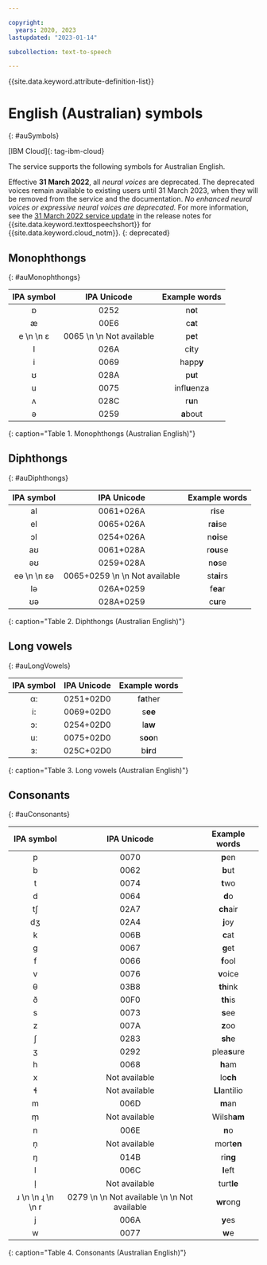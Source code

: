 ```yaml
---

copyright:
  years: 2020, 2023
lastupdated: "2023-01-14"

subcollection: text-to-speech

---
```


{{site.data.keyword.attribute-definition-list}}

# English (Australian) symbols
{: #auSymbols}

[IBM Cloud]{: tag-ibm-cloud}

The service supports the following symbols for Australian English.

Effective **31 March 2022**, all *neural voices* are deprecated. The deprecated voices remain available to existing users until 31 March 2023, when they will be removed from the service and the documentation. *No enhanced neural voices or expressive neural voices are deprecated.* For more information, see the [31 March 2022 service update](/docs/text-to-speech?topic=text-to-speech-release-notes#text-to-speech-31march2022) in the release notes for {{site.data.keyword.texttospeechshort}} for {{site.data.keyword.cloud_notm}}.
{: deprecated}

## Monophthongs
{: #auMonophthongs}

| IPA symbol | IPA Unicode | Example words |
|:----------:|:-----------:|:-------------:|
| &#594; | 0252 | n**o**t |
| &#230; | 00E6 | c**a**t |
| e  \n   \n &#603; | 0065  \n   \n Not available | p**e**t |
| I | 026A | c**i**ty |
| i | 0069 | happ**y** |
| &#650; | 028A | p**u**t |
| u | 0075 | infl**u**enza |
| &#652; | 028C | r**u**n |
| &#601; | 0259 | **a**bout |
{: caption="Table 1. Monophthongs (Australian English)"}

## Diphthongs
{: #auDiphthongs}

| IPA symbol | IPA Unicode | Example words |
|:----------:|:-----------:|:-------------:|
| aI | 0061+026A | r**i**se |
| eI | 0065+026A | r**ai**se |
| &#596;I | 0254+026A | n**oi**se |
| a&#650; | 0061+028A | r**ou**se |
| &#601;&#650; | 0259+028A | n**o**se |
| e&#601;  \n   \n &#603;&#601; | 0065+0259  \n   \n Not available | st**ai**rs |
| I&#601; | 026A+0259 | f**ea**r |
| &#650;&#601; | 028A+0259 | c**u**re |
{: caption="Table 2. Diphthongs (Australian English)"}

## Long vowels
{: #auLongVowels}

| IPA symbol | IPA Unicode | Example words |
|:----------:|:-----------:|:-------------:|
| &#945;: | 0251+02D0 | f**a**ther |
| i: | 0069+02D0 | s**ee** |
| &#596;: | 0254+02D0 | l**aw** |
| u: | 0075+02D0 | s**oo**n |
| &#604;: | 025C+02D0 | b**ir**d |
{: caption="Table 3. Long vowels (Australian English)"}

## Consonants
{: #auConsonants}

| IPA symbol | IPA Unicode | Example words |
|:----------:|:-----------:|:-------------:|
| p | 0070 | **p**en |
| b | 0062 | **b**ut |
| t | 0074 | **t**wo |
| d | 0064 | **d**o |
| &#116;&#643; | 02A7 | **ch**air |
| &#100;&#658; | 02A4 | **j**oy |
| k | 006B | **c**at |
| g | 0067 | **g**et |
| f | 0066 | **f**ool |
| v | 0076 | **v**oice |
| &#952; | 03B8 | **th**ink |
| &#240; | 00F0 | **th**is |
| s | 0073 | **s**ee |
| z | 007A | **z**oo |
| &#643; | 0283 | **sh**e |
| &#658; | 0292 | plea**s**ure |
| h | 0068 | **h**am |
| x | Not available | lo**ch** |
| &#620; | Not available | **Ll**antilio |
| m | 006D | **m**an |
| &#109;&#809; | Not available | Wilsh**am** |
| n | 006E | **n**o |
| &#110;&#809; | Not available | mort**en** |
| &#331; | 014B | ri**ng** |
| l | 006C | **l**eft |
| &#108;&#809; | Not available | turt**le** |
| &#633;  \n   \n &#635;  \n   \n r | 0279  \n   \n Not available  \n   \n Not available | **wr**ong |
| j | 006A | **y**es |
| w | 0077 | **w**e |
{: caption="Table 4. Consonants (Australian English)"}
